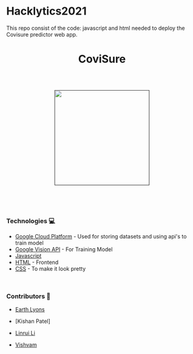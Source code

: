 # Hacklytics2021
This repo consist of the code: javascript and html needed to deploy the Covisure predictor web app.
<h1 align="center"> CoviSure </h1>

<br>

<h2 align="center">
  <a href=""><img src="https://i.ibb.co/wp1vM9d/covisure.png" width="250"/></a>
    <br>
    <br>
</h2>
<br>

### Technologies :computer:

* [Google Cloud Platform] - Used for storing datasets and using api's to train model
* [Google Vision API] - For Training Model
* [Javascript] 
* [HTML] - Frontend
* [CSS] - To make it look pretty

<br>

### Contributors :goat:

* [Earth Lyons]
* [Kishan Patel]
* [Linrui Li]
* [Vishvam]





   [Vishvam]: <https://github.com/VishvamPorwal>
   [Earth Lyons]:<https://github.com/Earth-Lyons>
   [Linrui Li]:<https://github.com/li-linr>
   
   [HTML]: <https://developer.mozilla.org/en-US/docs/Web/HTML>
   [CSS]: <https://developer.mozilla.org/en-US/docs/Web/CSS>
   [Javascript]: <https://www.javascript.com/>
   [Google Cloud Platform]: <https://cloud.google.com/>
   [Google Vision API]: <https://cloud.google.com/vision>
   
